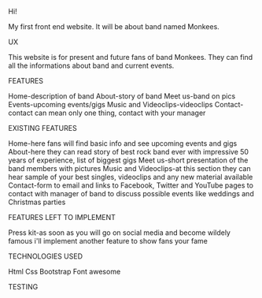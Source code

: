 Hi!

My first front end website. It will be about band named Monkees.

UX

This website is for present and future fans of band Monkees. They can find all the informations about band and current events.


FEATURES

Home-description of band
About-story of band
Meet us-band on pics
Events-upcoming events/gigs
Music and Videoclips-videoclips
Contact-contact can mean only one thing, contact with your manager

EXISTING FEATURES

Home-here fans will find basic info and see upcoming events and gigs
About-here they can read story of best rock band ever with impressive 50 years of experience, list of biggest gigs
Meet us-short presentation of the band members with pictures
Music and Videoclips-at this section they can hear sample of your best singles, videoclips and any new material available
Contact-form to email and links to Facebook, Twitter and YouTube pages to contact with manager of band to discuss possible events like weddings and Christmas parties

FEATURES LEFT TO IMPLEMENT

Press kit-as soon as you will go on social media and become wildely famous i'll implement another feature to show fans your fame

TECHNOLOGIES USED

Html
Css
Bootstrap
Font awesome

TESTING






